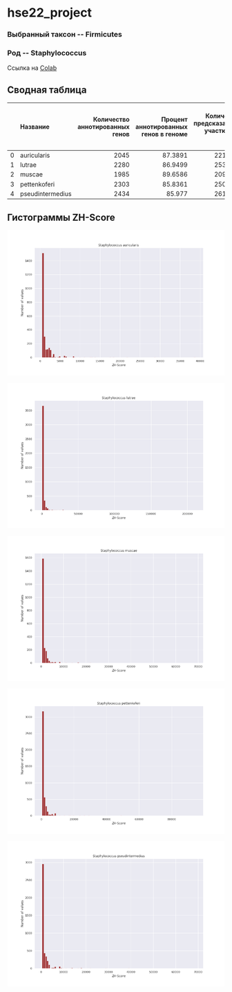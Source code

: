 # hse22_project

### Выбранный таксон -- Firmicutes
### Род -- Staphylococcus

Ссылка на [Colab](https://colab.research.google.com/drive/1KvwGpGeUnkofNStrHkD7mnYE-YJotDiY?usp=sharing)

## Сводная таблица

|    | Название         |   Количество аннотированных генов |   Процент аннотированных генов в геноме |   Количество предсказанных участков Z-DNA |   Количество предсказанных участков Z-DNA с zh_score > 500 |   Общая длина участков с zh_score > 500 |
|---:|:-----------------|----------------------------------:|----------------------------------------:|------------------------------------------:|-----------------------------------------------------------:|----------------------------------------:|
|  0 | auricularis      |                              2045 |                                 87.3891 |                                   2216575 |                                                       2508 |                                   25202 |
|  1 | lutrae           |                              2280 |                                 86.9499 |                                   2533115 |                                                       4303 |                                   43046 |
|  2 | muscae           |                              1985 |                                 89.6586 |                                   2095116 |                                                       2208 |                                   22504 |
|  3 | pettenkoferi     |                              2303 |                                 85.8361 |                                   2502360 |                                                       4445 |                                   44090 |
|  4 | pseudintermedius |                              2434 |                                 85.977  |                                   2610514 |                                                       4306 |                                   42932 |

## Гистограммы ZH-Score

![image](pics/auricularis.png)

![image](pics/lutrae.png)

![image](pics/muscae.png)

![image](pics/pettenkoferi.png)

![image](pics/pseudintermedius.png)
